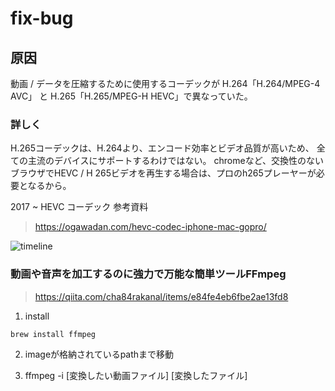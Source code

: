 # fix-bug

## 原因
動画 / データを圧縮するために使用するコーデックが H.264「H.264/MPEG-4 AVC」 と H.265「H.265/MPEG-H HEVC」で異なっていた。

### 詳しく
H.265コーデックは、H.264より、エンコード効率とビデオ品質が高いため、
全ての主流のデバイスにサポートするわけではない。
chromeなど、交換性のないブラウザでHEVC / H 265ビデオを再生する場合は、プロのh265プレーヤーが必要となるから。

2017 ~ 
HEVC コーデック 参考資料
> https://ogawadan.com/hevc-codec-iphone-mac-gopro/ 

![timeline](https://user-images.githubusercontent.com/56709557/100423123-d7644100-30ce-11eb-95bd-6cebb5cd0fa0.png)


### 動画や音声を加工するのに強力で万能な簡単ツールFFmpeg
>https://qiita.com/cha84rakanal/items/e84fe4eb6fbe2ae13fd8

1) install
```
brew install ffmpeg
```

2) imageが格納されているpathまで移動

3) ffmpeg -i [変換したい動画ファイル] [変換したファイル]




